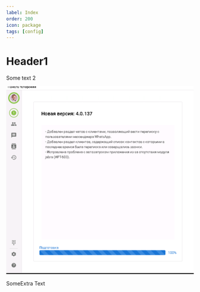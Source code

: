```yaml
---
label: Index
order: 200
icon: package
tags: [config]
---
```

# Header1

Some text 2

![Some picture](static/index/NewVersion.png)

SomeExtra Text